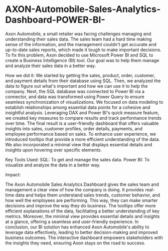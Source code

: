 # AXON-Automobile-Sales-Analytics-Dashboard-POWER-BI-

Axon Automobile, a small retailer was facing challenges managing and understanding their sales data. The sales team had a hard time making sense of the information, and the management couldn't get accurate and up-to-date sales reports, which made it tough to make important decisions.
To fix this problem, Axon decided to use Microsoft Power BI and SQL to create a Business Intelligence (BI) tool. Our goal was to help them manage and analyze their sales data in a better way.

How we did it:
We started by getting the sales, product, order, customer, and payment details from their database using SQL. Then, we analyzed the data to figure out what's important and how we can use it to help the company.
Next, the SQL database was connected to Power BI via a connector, and data was transformed using Power Query to ensure seamless synchronization of visualizations. We focused on data modeling to establish relationships among essential data points for a cohesive and insightful analysis. Leveraging DAX and Power BI's quick measure feature, we created key measures to compare results and track performance trends over time.
The final result is a user-friendly dashboard that offers valuable insights into sales, customer profiles, order details, payments, and employee performance based on sales. 
﻿To enhance user experience, we introduced tooltips that provide a more efficient understanding of the data. We also incorporated a minimal view that displays essential details and insights upon hovering over specific elements.

Key Tools Used:
SQL: To get and manage the sales data.
Power BI: To visualize and analyze the data in a better way.


Impact:

The Axon Automobile Sales Analytics Dashboard gives the sales team and management a clear view of how the company is doing. It provides real-time data and helps them understand sales trends, customer behavior, and how well the employees are performing. This way, they can make smarter decisions and improve the way they do business.
The tooltips offer more efficient explanations of the data, facilitating a better understanding of key metrics. Moreover, the minimal view provides essential details and insights at a glance, offering a seamless and user-friendly experience.
In conclusion, our BI solution has enhanced Axon Automobile's ability to leverage data effectively, leading to better decision-making and improved business outcomes. The interactive dashboard empowers stakeholders with the insights they need, ensuring Axon stays on the road to success.
